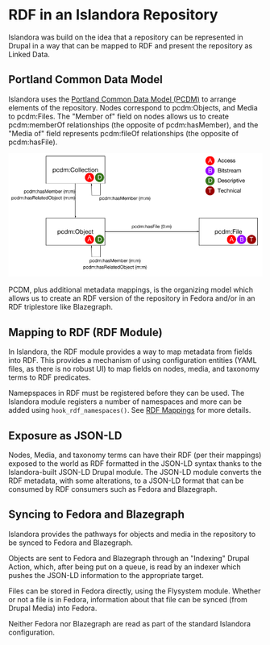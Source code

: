 # RDF in an Islandora Repository

Islandora was build on the idea that a repository can be represented
in Drupal in a way that can be mapped to RDF and present the repository 
as Linked Data.

## Portland Common Data Model

Islandora uses the [Portland Common Data Model (PCDM)](https://github.com/duraspace/pcdm/wiki)
 to arrange elements
of the repository. Nodes correspond to pcdm:Objects, and Media to pcdm:Files.
The "Member of" field on nodes allows us to create pcdm:memberOf relationships
(the opposite of pcdm:hasMember),
and the "Media of" field represents pcdm:fileOf relationships (the opposite of
pcdm:hasFile). 

![PCDM object model](../assets/rdf-pcdm-coll-obj-file.png)


PCDM, plus additional metadata mappings, is the organizing model which allows us to create an RDF version 
of the repository in Fedora and/or in an RDF triplestore like Blazegraph.

## Mapping to RDF (RDF Module)

In Islandora, the RDF module provides a way to map metadata from 
fields into RDF. This provides a mechanism of using configuration 
entities (YAML files, as there is no robust UI) to map fields on nodes,
media, and taxonomy terms to RDF predicates.

Namepspaces in RDF must be registered before they can be used. The 
Islandora module registers a number of namespaces and more can be 
added using `hook_rdf_namespaces()`. See [RDF Mappings](../user-documentation/linked_data.md) 
for more details.

## Exposure as JSON-LD

Nodes, Media, and taxonomy terms can have their RDF (per their mappings)
exposed to the world as RDF formatted in the JSON-LD syntax thanks to
the Islandora-built JSON-LD Drupal module. The JSON-LD module converts 
the RDF metadata, with some alterations, to a JSON-LD format that can be
consumed by RDF consumers such as Fedora and Blazegraph.

## Syncing to Fedora and Blazegraph

Islandora provides the pathways for objects and media in the repository
to be synced to Fedora and Blazegraph.

Objects are sent to Fedora and Blazegraph through an "Indexing" Drupal Action, which, after being 
put on a queue, is read by an indexer which pushes the JSON-LD information
to the appropriate target.

Files can be stored in Fedora directly, using the Flysystem module. Whether
or not a file is in Fedora, information about that file can be synced (from Drupal Media) into Fedora.

Neither Fedora nor Blazegraph are read as part of the standard Islandora configuration.
